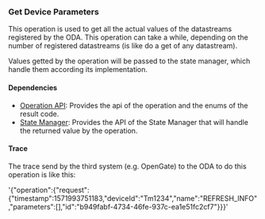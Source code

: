 ### Get Device Parameters

This operation is used to get all the actual values of the datastreams registered by the ODA. This operation can take a while,
depending on the number of registered datastreams (is like do a get of any datastream).

Values getted by the operation will be passed to the state manager, which handle them according its implementation.

#### Dependencies

* [Operation API](README.md): Provides the api of the operation and the enums of the result code.
* [State Manager](../stateManager.md): Provides the API of the State Manager that will handle the returned value by the operation.

#### Trace

The trace send by the third system (e.g. OpenGate) to the ODA to do this operation is like this:

'{"operation":{"request":{"timestamp":1571993751183,"deviceId":"Tm1234","name":"REFRESH_INFO","parameters":[],"id":"b949fabf-4734-46fe-937c-ea1e51fc2cf7"}}}'